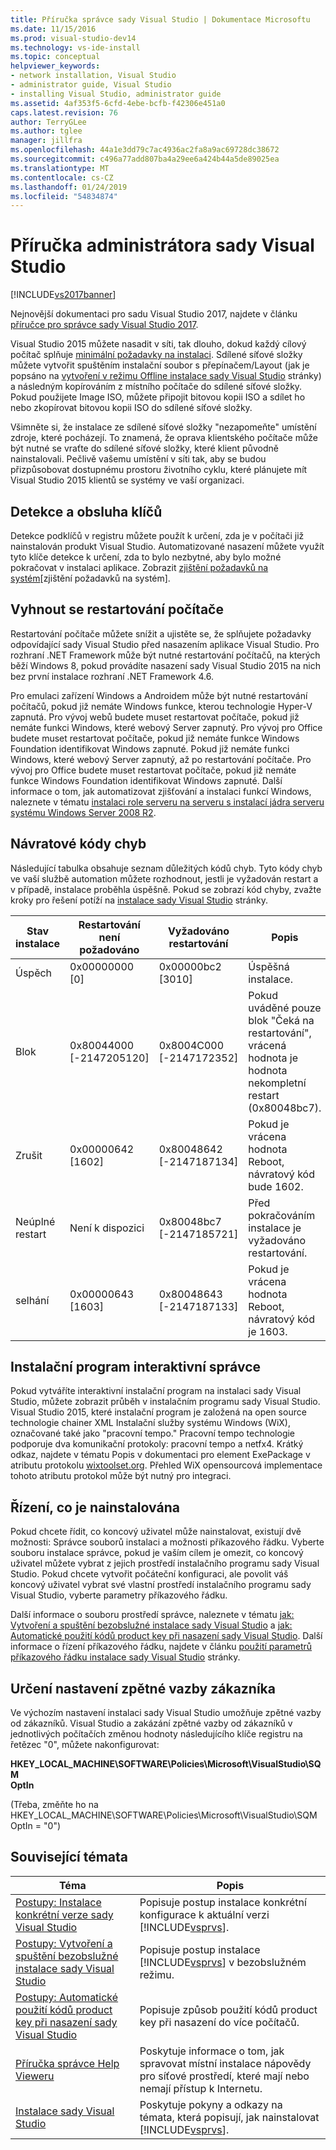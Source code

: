 ```yaml
---
title: Příručka správce sady Visual Studio | Dokumentace Microsoftu
ms.date: 11/15/2016
ms.prod: visual-studio-dev14
ms.technology: vs-ide-install
ms.topic: conceptual
helpviewer_keywords:
- network installation, Visual Studio
- administrator guide, Visual Studio
- installing Visual Studio, administrator guide
ms.assetid: 4af353f5-6cfd-4ebe-bcfb-f42306e451a0
caps.latest.revision: 76
author: TerryGLee
ms.author: tglee
manager: jillfra
ms.openlocfilehash: 44a1e3dd79c7ac4936ac2fa8a9ac69728dc38672
ms.sourcegitcommit: c496a77add807ba4a29ee6a424b44a5de89025ea
ms.translationtype: MT
ms.contentlocale: cs-CZ
ms.lasthandoff: 01/24/2019
ms.locfileid: "54834874"
---
```

# <a name="visual-studio-administrator-guide"></a>Příručka administrátora sady Visual Studio
[!INCLUDE[vs2017banner](../includes/vs2017banner.md)]

Nejnovější dokumentaci pro sadu Visual Studio 2017, najdete v článku [příručce pro správce sady Visual Studio 2017](/visualstudio/install/visual-studio-administrator-guide).

Visual Studio 2015 můžete nasadit v síti, tak dlouho, dokud každý cílový počítač splňuje [minimální požadavky na instalaci](http://www.microsoft.com/visualstudio/eng/products/2013-editions). Sdílené síťové složky můžete vytvořit spuštěním instalační soubor s přepínačem/Layout (jak je popsáno na [vytvoření v režimu Offline instalace sady Visual Studio](../install/create-an-offline-installation-of-visual-studio.md) stránky) a následným kopírováním z místního počítače do sdílené síťové složky. Pokud použijete Image ISO, můžete připojit bitovou kopii ISO a sdílet ho nebo zkopírovat bitovou kopii ISO do sdílené síťové složky.  
  
 Všimněte si, že instalace ze sdílené síťové složky "nezapomeňte" umístění zdroje, které pocházejí. To znamená, že oprava klientského počítače může být nutné se vraťte do sdílené síťové složky, které klient původně nainstalovali. Pečlivě vašemu umístění v síti tak, aby se budou přizpůsobovat dostupnému prostoru životního cyklu, které plánujete mít Visual Studio 2015 klientů se systémy ve vaší organizaci.  
  
## <a name="detection-and-servicing-keys"></a>Detekce a obsluha klíčů  
 Detekce podklíčů v registru můžete použít k určení, zda je v počítači již nainstalován produkt Visual Studio. Automatizované nasazení můžete využít tyto klíče detekce k určení, zda to bylo nezbytné, aby bylo možné pokračovat v instalaci aplikace.  Zobrazit [zjištění požadavků na systém](../extensibility/internals/detecting-system-requirements.md)[zjištění požadavků na systém].  
  
## <a name="avoiding-reboots"></a>Vyhnout se restartování počítače  
 Restartování počítače můžete snížit a ujistěte se, že splňujete požadavky odpovídající sady Visual Studio před nasazením aplikace Visual Studio. Pro rozhraní .NET Framework může být nutné restartování počítačů, na kterých běží Windows 8, pokud provádíte nasazení sady Visual Studio 2015 na nich bez první instalace rozhraní .NET Framework 4.6.  
  
 Pro emulaci zařízení Windows a Androidem může být nutné restartování počítačů, pokud již nemáte Windows funkce, kterou technologie Hyper-V zapnutá. Pro vývoj webů budete muset restartovat počítače, pokud již nemáte funkci Windows, které webový Server zapnutý. Pro vývoj pro Office budete muset restartovat počítače, pokud již nemáte funkce Windows Foundation identifikovat Windows zapnuté. Pokud již nemáte funkci Windows, které webový Server zapnutý, až po restartování počítače. Pro vývoj pro Office budete muset restartovat počítače, pokud již nemáte funkce Windows Foundation identifikovat Windows zapnuté. Další informace o tom, jak automatizovat zjišťování a instalaci funkcí Windows, naleznete v tématu [instalaci role serveru na serveru s instalací jádra serveru systému Windows Server 2008 R2](https://technet.microsoft.com/library/ee441260(v=ws.10).aspx).  
  
## <a name="error-return-codes"></a>Návratové kódy chyb  
 Následující tabulka obsahuje seznam důležitých kódů chyb. Tyto kódy chyb ve vaší službě automation můžete rozhodnout, jestli je vyžadován restart a v případě, instalace proběhla úspěšně. Pokud se zobrazí kód chyby, zvažte kroky pro řešení potíží na [instalace sady Visual Studio](../install/install-visual-studio-2015.md) stránky.  
  
|Stav instalace|Restartování není požadováno|Vyžadováno restartování|Popis|  
|------------------|--------------------------|----------------------|-----------------|  
|Úspěch|0x00000000 [0]|0x00000bc2 [3010]|Úspěšná instalace.|  
|Blok|0x80044000 [-2147205120]|0x8004C000 [-2147172352]|Pokud uváděné pouze blok "Čeká na restartování", vrácená hodnota je hodnota nekompletní restart (0x80048bc7).|  
|Zrušit|0x00000642 [1602]|0x80048642 [-2147187134]|Pokud je vrácena hodnota Reboot, návratový kód bude 1602.|  
|Neúplné restart|Není k dispozici|0x80048bc7 [-2147185721]|Před pokračováním instalace je vyžadováno restartování.|  
|selhání|0x00000643 [1603]|0x80048643 [-2147187133]|Pokud je vrácena hodnota Reboot, návratový kód je 1603.|  
  
## <a name="interactive-administrator-installer"></a>Instalační program interaktivní správce  
 Pokud vytváříte interaktivní instalační program na instalaci sady Visual Studio, můžete zobrazit průběh v instalačním programu sady Visual Studio. Visual Studio 2015, které instalační program je založená na open source technologie chainer XML Instalační služby systému Windows (WiX), označované také jako "pracovní tempo." Pracovní tempo technologie podporuje dva komunikační protokoly: pracovní tempo a netfx4. Krátký odkaz, najdete v tématu Popis v dokumentaci pro element ExePackage v atributu protokolu [wixtoolset.org](http://wixtoolset.org/). Přehled WiX opensourcová implementace tohoto atributu protokol může být nutný pro integraci.  
  
## <a name="controlling-what-is-installed"></a>Řízení, co je nainstalována  
 Pokud chcete řídit, co koncový uživatel může nainstalovat, existují dvě možnosti: Správce souborů instalaci a možnosti příkazového řádku. Vyberte souboru instalace správce, pokud je vaším cílem je omezit, co koncový uživatel můžete vybrat z jejich prostředí instalačního programu sady Visual Studio. Pokud chcete vytvořit počáteční konfiguraci, ale povolit váš koncový uživatel vybrat své vlastní prostředí instalačního programu sady Visual Studio, vyberte parametry příkazového řádku.  
  
 Další informace o souboru prostředí správce, naleznete v tématu [jak: Vytvoření a spuštění bezobslužné instalace sady Visual Studio](../install/how-to-create-and-run-an-unattended-installation-of-visual-studio.md) a [jak: Automatické použití kódů product key při nasazení sady Visual Studio](../install/how-to-automatically-apply-product-keys-when-deploying-visual-studio.md).  Další informace o řízení příkazového řádku, najdete v článku [použití parametrů příkazového řádku instalace sady Visual Studio](../install/use-command-line-parameters-to-install-visual-studio.md) stránky.  
  
## <a name="specifying-customer-feedback-settings"></a>Určení nastavení zpětné vazby zákazníka  
 Ve výchozím nastavení instalaci sady Visual Studio umožňuje zpětné vazby od zákazníků. Visual Studio a zakázání zpětné vazby od zákazníků v jednotlivých počítačích změnou hodnoty následujícího klíče registru na řetězec "0", můžete nakonfigurovat:  
  
 **HKEY_LOCAL_MACHINE\SOFTWARE\Policies\Microsoft\VisualStudio\SQM**  
**OptIn**  
  
 (Třeba, změňte ho na HKEY_LOCAL_MACHINE\SOFTWARE\Policies\Microsoft\VisualStudio\SQM OptIn = "0")  
  
## <a name="related-topics"></a>Související témata  
  
|Téma|Popis|  
|-----------|-----------------|  
|[Postupy: Instalace konkrétní verze sady Visual Studio](../install/how-to-install-a-specific-release-of-visual-studio.md)|Popisuje postup instalace konkrétní konfigurace k aktuální verzi [!INCLUDE[vsprvs](../includes/vsprvs-md.md)].|  
|[Postupy: Vytvoření a spuštění bezobslužné instalace sady Visual Studio](../install/how-to-create-and-run-an-unattended-installation-of-visual-studio.md)|Popisuje postup instalace [!INCLUDE[vsprvs](../includes/vsprvs-md.md)] v bezobslužném režimu.|  
|[Postupy: Automatické použití kódů product key při nasazení sady Visual Studio](../install/how-to-automatically-apply-product-keys-when-deploying-visual-studio.md)|Popisuje způsob použití kódů product key při nasazení do více počítačů.|  
|[Příručka správce Help Vieweru](../ide/help-viewer-administrator-guide.md)|Poskytuje informace o tom, jak spravovat místní instalace nápovědy pro síťové prostředí, které mají nebo nemají přístup k Internetu.|  
|[Instalace sady Visual Studio](../install/install-visual-studio-2015.md)|Poskytuje pokyny a odkazy na témata, která popisují, jak nainstalovat [!INCLUDE[vsprvs](../includes/vsprvs-md.md)].|